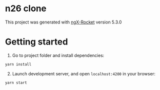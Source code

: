 # n26 clone

This project was generated with [ngX-Rocket](https://github.com/ngx-rocket/generator-ngx-rocket/)
version 5.3.0

# Getting started

1. Go to project folder and install dependencies:

```sh
yarn install
```

2. Launch development server, and open `localhost:4200` in your browser:

```sh
yarn start
```
